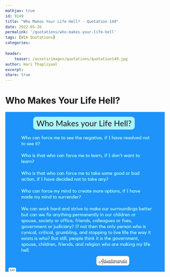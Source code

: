 ```yaml
---
mathjax: true
id: 9149
title: "Who Makes Your Life Hell? - Quotation 149"
date: 2022-05-26
permalink: '/quotations/who-makes-your-life-hell'
tags: [WIA Quotations] 
categories: 

header:
    teaser: /assets/images/quotations/quotation149.jpg
author: Hari Thapliyaal 
excerpt:
share: true 
---
```


# Who Makes Your Life Hell?

![Who Makes Your Life Hell?](/assets/images/quotations/quotation149.jpg)
